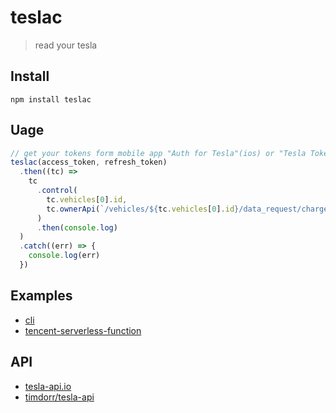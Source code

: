 # teslac

> read your tesla

## Install

`npm install teslac`

## Uage

```javascript
// get your tokens form mobile app "Auth for Tesla"(ios) or "Tesla Tokens"(android)
teslac(access_token, refresh_token)
  .then((tc) =>
    tc
      .control(
        tc.vehicles[0].id,
        tc.ownerApi(`/vehicles/${tc.vehicles[0].id}/data_request/charge_state`)
      )
      .then(console.log)
  )
  .catch((err) => {
    console.log(err)
  })
```

## Examples

- [cli](./examples/cli)
- [tencent-serverless-function](./examples//tencent-serverless-function/)

## API

- [tesla-api.io](https://www.teslaapi.io/vehicles/state-and-settings)
- [timdorr/tesla-api](https://tesla-api.timdorr.com/api-basics/authentication#post-https-auth.tesla.com-oauth2-v3-token-1)

